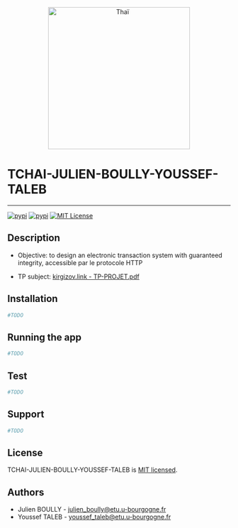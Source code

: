 <p align="center">
  <a href="https://kirgizov.link/teaching/esirem/advanced-information-systems-2021/TP-PROJET.pdf" target="blank"><img src="https://upload.wikimedia.org/wikipedia/commons/thumb/0/04/Masala_Chai.JPG/280px-Masala_Chai.JPG" width="320" alt="Thaï" /></a>
</p>

# TCHAI-JULIEN-BOULLY-YOUSSEF-TALEB

***
[![pypi](https://img.shields.io/pypi/v/sysbus.svg)](https://pypi.python.org/pypi/sysbus)
[![pypi](https://img.shields.io/pypi/pyversions/sysbus.svg)](https://pypi.python.org/pypi/sysbus)
[![MIT License](https://img.shields.io/github/license/rene-d/sysbus.svg?logoColor=silver&logo=open-source-initiative&label=&color=blue)](https://github.com/rene-d/sysbus/blob/master/LICENSE)
## Description

* <p>Objective: to design an electronic transaction system with guaranteed integrity, accessible par le protocole HTTP</p>

* <p>TP subject: <a href="https://kirgizov.link/teaching/esirem/advanced-information-systems-2021/TP-PROJET.pdf" target="blank">kirgizov.link - TP-PROJET.pdf</a></p>


## Installation

```bash
#TODO
```

## Running the app

```bash
#TODO
```

## Test

```bash
#TODO
```

## Support
```bash
#TODO
```

## License
TCHAI-JULIEN-BOULLY-YOUSSEF-TALEB is [MIT licensed](LICENSE).

## Authors
* Julien BOULLY - julien_boully@etu.u-bourgogne.fr
* Youssef TALEB - youssef_taleb@etu.u-bourgogne.fr
